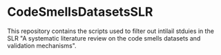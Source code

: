 # CodeSmellsDatasetsSLR

This repository contains the scripts used to filter out intilail stduies in the SLR "A systematic literature review on the code smells datasets and validation mechanisms". 
